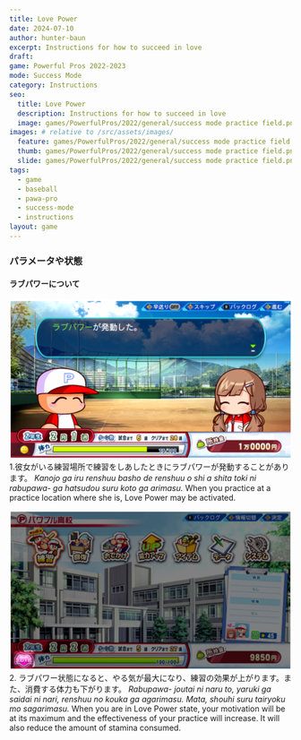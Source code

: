 ```yaml
---
title: Love Power
date: 2024-07-10
author: hunter-baun
excerpt: Instructions for how to succeed in love
draft: 
game: Powerful Pros 2022-2023
mode: Success Mode
category: Instructions
seo:
  title: Love Power
  description: Instructions for how to succeed in love
  image: games/PowerfulPros/2022/general/success mode practice field.png
images: # relative to /src/assets/images/
  feature: games/PowerfulPros/2022/general/success mode practice field.png
  thumb: games/PowerfulPros/2022/general/success mode practice field.png
  slide: games/PowerfulPros/2022/general/success mode practice field.png
tags:
  - game
  - baseball
  - pawa-pro
  - success-mode
  - instructions
layout: game
---
```

### パラメータや状態

#### ラブパワーについて

![Dialog showing conversation with your girlfriend](</assets/images/games/PowerfulPros/2022/Success Mode/Instructions/Success Mode/Parameters and Conditions/Love Power/1.png>)
1.彼女がいる練習場所で練習をしあしたときにラブパワーが発動することがあります。
*Kanojo ga iru renshuu basho de renshuu o shi a shita toki ni rabupawa- ga hatsudou suru koto ga arimasu.*
When you practice at a practice location where she is, Love Power may be activated.

![Main screen showing Love Power state active in lower-left](</assets/images/games/PowerfulPros/2022/Success Mode/Instructions/Success Mode/Parameters and Conditions/Love Power/2.png>)
2. ラブパワー状態になると、やる気が最大になり、練習の効果が上がります。また、消費する体力も下がります。
*Rabupawa- joutai ni naru to, yaruki ga saidai ni nari, renshuu no kouka ga agarimasu. Mata, shouhi suru tairyoku mo sagarimasu.*
When you are in Love Power state, your motivation will be at its maximum and the effectiveness of your practice will increase. It will also reduce the amount of stamina consumed.